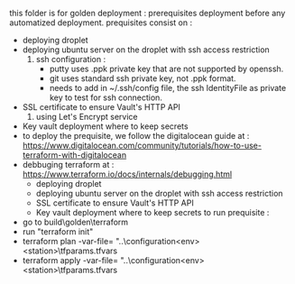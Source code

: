 this folder is for golden deployment : prerequisites deployment before any automatized deployment.
prequisites consist on : 
- deploying droplet
- deploying ubuntu server on the droplet with ssh access restriction
    1. ssh configuration :
        - putty uses .ppk private key that are not supported by openssh.
        - git uses standard ssh private key, not .ppk format.
        - needs to add in ~/.ssh/config file, the ssh IdentityFile as private key to test for ssh connection.
- SSL certificate to ensure Vault's HTTP API
    1. using Let's Encrypt service
- Key vault deployment where to keep secrets
- to deploy the prequisite, we follow the digitalocean guide at : https://www.digitalocean.com/community/tutorials/how-to-use-terraform-with-digitalocean
- debbuging terraform at : https://www.terraform.io/docs/internals/debugging.html
    - deploying droplet
    - deploying ubuntu server on the droplet with ssh access restriction
    - SSL certificate to ensure Vault's HTTP API
    - Key vault deployment where to keep secrets
to run prequisite :
- go to build\golden\terraform
- run "terraform init"
- terraform plan -var-file= "..\configuration\<env>\<station>\tfparams.tfvars
- terraform apply -var-file= "..\configuration\<env>\<station>\tfparams.tfvars

